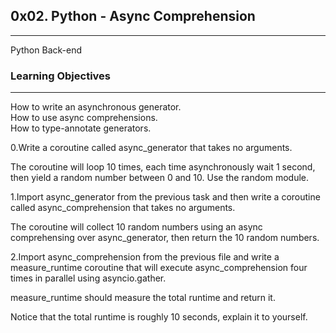 ## 0x02. Python - Async Comprehension
---
Python
Back-end

### Learning Objectives
---
How to write an asynchronous generator.<br>
How to use async comprehensions.<br>
How to type-annotate generators.<br>


0.Write a coroutine called async_generator that takes no arguments.

The coroutine will loop 10 times, each time asynchronously wait 1 second, then yield a random number between 0 and 10. Use the random module.<br>

1.Import async_generator from the previous task and then write a coroutine called async_comprehension that takes no arguments.

The coroutine will collect 10 random numbers using an async comprehensing over async_generator, then return the 10 random numbers.<br>

2.Import async_comprehension from the previous file and write a measure_runtime coroutine that will execute async_comprehension four times in parallel using asyncio.gather.

measure_runtime should measure the total runtime and return it.

Notice that the total runtime is roughly 10 seconds, explain it to yourself.<br>
